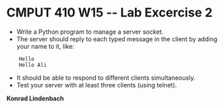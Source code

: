CMPUT 410 W15 -- Lab Excercise 2
================================

- Write a Python program to manage a server socket.
- The server should reply to each typed message in the client by adding your name to it, like:
```
    Hello
    Hello Ali
```
- It should be able to respond to different clients simultaneously.
- Test your server with at least three clients (using telnet).

**Konrad Lindenbach**

